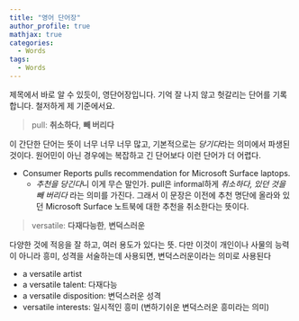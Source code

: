 ```yaml
---
title: "영어 단어장"
author_profile: true
mathjax: true
categories:
  - Words
tags:
  - Words
---
```

제목에서 바로 알 수 있듯이, 영단어장입니다. 기억 잘 나지 않고 헛갈리는 단어를 기록합니다. 철저하게 제 기준에서요.

> pull: **취소하다**, **빼 버리다**

이 간단한 단어는 뜻이 너무 너무 너무 많고, 기본적으로는 *당기다*라는 의미에서 파생된 것이다. 원어민이 아닌 경우에는 복잡하고 긴 단어보다 이런 단어가 더 어렵다.

- Consumer Reports pulls recommendation for Microsoft Surface laptops.
  - *추천을 당긴다*니 이게 무슨 말인가. pull은 informal하게 *취소하다, 있던 것을 빼 버리다* 라는 의미를 가진다. 그래서 이 문장은 이전에 추천 명단에 올라와 있던 Microsoft Surface 노트북에 대한 추천을 취소한다는 뜻이다.

> versatile: **다재다능한**, **변덕스러운**

다양한 것에 적응을 잘 하고, 여러 용도가 있다는 뜻. 
다만 이것이 개인이나 사물의 능력이 아니라 흥미, 성격을 서술하는데 사용되면, 변덕스러운이라는 의미로 사용된다

- a versatile artist
- a versatile talent: 다재다능
- a versatile disposition: 변덕스러운 성격
- versatile interests: 일시적인 흥미 (변하기쉬운 변덕스러운 흥미라는 의미)
